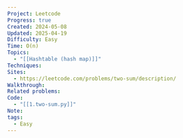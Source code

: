 ```yaml
---
Project: Leetcode
Progress: true
Created: 2024-05-08
Updated: 2025-04-19
Difficulty: Easy
Time: O(n)
Topics:
  - "[[Hashtable (hash map)]]"
Techniques: 
Sites:
  - https://leetcode.com/problems/two-sum/description/
Walkthrough: 
Related problems: 
Code:
  - "[[1.two-sum.py]]"
Note: 
tags:
  - Easy
---
```

